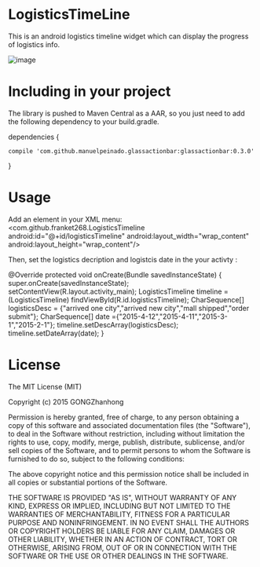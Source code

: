 # LogisticsTimeLine
This is an android logistics timeline  widget which can display the progress of logistics info.

![image](https://cloud.githubusercontent.com/assets/7445664/7594333/73f0d86c-f912-11e4-8a79-91de7db97feb.png)



# Including in your project

The library is pushed to Maven Central as a AAR, so you just need to add the following dependency to your build.gradle.

dependencies {

    compile 'com.github.manuelpeinado.glassactionbar:glassactionbar:0.3.0'
    
}


# Usage

Add an element in your XML menu:
  <com.github.franket268.LogisticsTimeline
    android:id="@+id/logisticsTimeline"
    android:layout_width="wrap_content"
    android:layout_height="wrap_content"/>
 
Then, set the logistics decription and logistcis date  in the your activty :

  @Override
  protected void onCreate(Bundle savedInstanceState) {
    super.onCreate(savedInstanceState);
    setContentView(R.layout.activity_main);
    LogisticsTimeline timeline = (LogisticsTimeline) findViewById(R.id.logisticsTimeline);
    CharSequence[] logisticsDesc = {"arrived one city","arrived new city","mall shipped","order submit"};
    CharSequence[] date ={"2015-4-12","2015-4-11","2015-3-1","2015-2-1"};
    timeline.setDescArray(logisticsDesc);
    timeline.setDateArray(date);
  }
  
  
# License

The MIT License (MIT)

Copyright (c) 2015 GONGZhanhong

Permission is hereby granted, free of charge, to any person obtaining a copy
of this software and associated documentation files (the "Software"), to deal
in the Software without restriction, including without limitation the rights
to use, copy, modify, merge, publish, distribute, sublicense, and/or sell
copies of the Software, and to permit persons to whom the Software is
furnished to do so, subject to the following conditions:

The above copyright notice and this permission notice shall be included in all
copies or substantial portions of the Software.

THE SOFTWARE IS PROVIDED "AS IS", WITHOUT WARRANTY OF ANY KIND, EXPRESS OR
IMPLIED, INCLUDING BUT NOT LIMITED TO THE WARRANTIES OF MERCHANTABILITY,
FITNESS FOR A PARTICULAR PURPOSE AND NONINFRINGEMENT. IN NO EVENT SHALL THE
AUTHORS OR COPYRIGHT HOLDERS BE LIABLE FOR ANY CLAIM, DAMAGES OR OTHER
LIABILITY, WHETHER IN AN ACTION OF CONTRACT, TORT OR OTHERWISE, ARISING FROM,
OUT OF OR IN CONNECTION WITH THE SOFTWARE OR THE USE OR OTHER DEALINGS IN THE
SOFTWARE.
